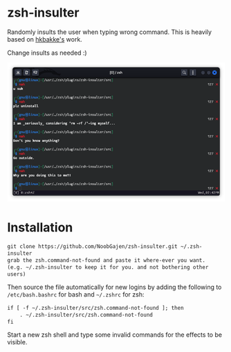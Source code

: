 # zsh-insulter
Randomly insults the user when typing wrong command.
This is heavily based on [hkbakke's](https://github.com/hkbakke/bash-insulter) work.

Change insults as needed :)

![zshInsults](https://github.com/NoobGajen/zsh-insulter/blob/master/zshInsultsgnu.png)

# Installation

    git clone https://github.com/NoobGajen/zsh-insulter.git ~/.zsh-insulter
    grab the zsh.command-not-found and paste it where-ever you want. 
    (e.g. ~/.zsh-insulter to keep it for you. and not bothering other users)

Then source the file automatically for new logins by adding the following to `/etc/bash.bashrc` for bash and `~/.zshrc` for zsh:
```
if [ -f ~/.zsh-insulter/src/zsh.command-not-found ]; then
    . ~/.zsh-insulter/src/zsh.command-not-found
fi
```
Start a new zsh shell and type some invalid commands for the effects to be visible.
